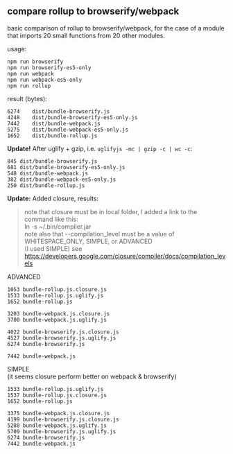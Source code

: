 compare rollup to browserify/webpack
----

basic comparison of rollup to browserify/webpack, for the case of a module
that imports 20 small functions from 20 other modules.

usage:

```
npm run browserify
npm run browserify-es5-only
npm run webpack
npm run webpack-es5-only
npm run rollup
```

result (bytes):

```
6274	dist/bundle-browserify.js
4248	dist/bundle-browserify-es5-only.js
7442    dist/bundle-webpack.js
5275	dist/bundle-webpack-es5-only.js
1652    dist/bundle-rollup.js
```

**Update!** After uglify + gzip, i.e. `uglifyjs -mc | gzip -c | wc -c`:

```
845	dist/bundle-browserify.js
681	dist/bundle-browserify-es5-only.js
548	dist/bundle-webpack.js
382	dist/bundle-webpack-es5-only.js
250	dist/bundle-rollup.js
```

**Update:** Added closure, results:

> note that closure must be in local folder, I added a link to the command like this:   
> ln -s ~/.bin/compiler.jar  
> note also that --compilation_level must be a value of WHITESPACE_ONLY, SIMPLE, or ADVANCED  
> (I used SIMPLE) see https://developers.google.com/closure/compiler/docs/compilation_levels

ADVANCED

```
1053 bundle-rollup.js.closure.js
1533 bundle-rollup.js.uglify.js
1652 bundle-rollup.js

3203 bundle-webpack.js.closure.js
3700 bundle-webpack.js.uglify.js

4022 bundle-browserify.js.closure.js
4527 bundle-browserify.js.uglify.js
6274 bundle-browserify.js

7442 bundle-webpack.js

```

SIMPLE  
(it seems closure perform better on webpack & browserify)

```
1533 bundle-rollup.js.uglify.js
1537 bundle-rollup.js.closure.js
1652 bundle-rollup.js

3375 bundle-webpack.js.closure.js
4199 bundle-browserify.js.closure.js
5288 bundle-webpack.js.uglify.js
5709 bundle-browserify.js.uglify.js
6274 bundle-browserify.js
7442 bundle-webpack.js
```
